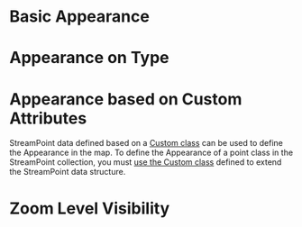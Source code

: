 # Basic Appearance

# Appearance on Type

# Appearance based on Custom Attributes

StreamPoint data defined based on a [Custom class](https://github.com/ichim/LeafletForBlazor-NuGet/tree/main/Working%20with%20StreamPoint#extending-streampoint-attributes) can be used to define the Appearance in the map. To define the Appearance of a point class in the StreamPoint collection, you must [use the Custom class](https://github.com/ichim/LeafletForBlazor-NuGet/tree/main/Working%20with%20StreamPoint/Appearance/Custom%20Attributes#appearance-based-on-custom-attributes) defined to extend the StreamPoint data structure. 

# Zoom Level Visibility






